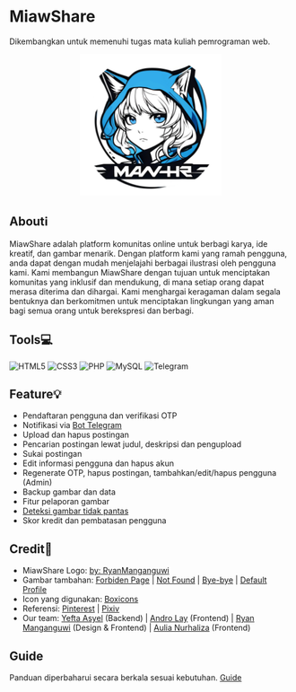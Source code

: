 # MiawShare

Dikembangkan untuk memenuhi tugas mata kuliah pemrograman web.

<div align="center" style="flex: 1;">
        <img src="assets/logo/logo.png" alt="gambar" width=50%/>
</div>

## Aboutℹ️

MiawShare adalah platform komunitas online untuk berbagi karya, ide kreatif, dan gambar menarik. Dengan platform kami yang ramah pengguna, anda dapat dengan mudah menjelajahi berbagai ilustrasi oleh pengguna kami. Kami membangun MiawShare dengan tujuan untuk menciptakan komunitas yang inklusif dan mendukung, di mana setiap orang dapat merasa diterima dan dihargai. Kami menghargai keragaman dalam segala bentuknya dan berkomitmen untuk menciptakan lingkungan yang aman bagi semua orang untuk berekspresi dan berbagi.

## Tools💻

![HTML5](https://img.shields.io/badge/html5-%23E34F26.svg?style=for-the-badge&logo=html5&logoColor=white)
![CSS3](https://img.shields.io/badge/css3-%231572B6.svg?style=for-the-badge&logo=css3&logoColor=white)
![PHP](https://img.shields.io/badge/php-%23777BB4.svg?style=for-the-badge&logo=php&logoColor=white)
![MySQL](https://img.shields.io/badge/mysql-4479A1.svg?style=for-the-badge&logo=mysql&logoColor=white)
![Telegram](https://img.shields.io/badge/Telegram-2CA5E0?style=for-the-badge&logo=telegram&logoColor=white)

## Feature💡

- Pendaftaran pengguna dan verifikasi OTP
- Notifikasi via [Bot Telegram](https://t.me/spamtestingbot)
- Upload dan hapus postingan
- Pencarian postingan lewat judul, deskripsi dan pengupload
- Sukai postingan
- Edit informasi pengguna dan hapus akun
- Regenerate OTP, hapus postingan, tambahkan/edit/hapus pengguna (Admin)
- Backup gambar dan data
- Fitur pelaporan gambar
- [Deteksi gambar tidak pantas](https://github.com/yeftakun/nsfw_flask)
- Skor kredit dan pembatasan pengguna

## Credit📜

- MiawShare Logo: [by: RyanManganguwi](https://www.instagram.com/enokki43at)
- Gambar tambahan: [Forbiden Page](https://tenor.com/j5llAKTW5xF.gif) | [Not Found](https://tenor.com/usTAOkJQpDE.gif) | [Bye-bye](https://tenor.com/uzAzw3pnkQ7.gif) | [Default Profile](http://opening.download/view.php?pic=https://i.pinimg.com/474x/94/cb/68/94cb68baea50bb98cdab65b74e731c1c.jpg)
- Icon yang digunakan: [Boxicons](https://boxicons.com/)
- Referensi: [Pinterest](https://www.pinterest.com/) | [Pixiv](https://www.pixiv.net/en/)
- Our team: [Yefta Asyel](https://github.com/yeftakun/) (Backend) | [Andro Lay](https://github.com/AndroLay/) (Frontend) | [Ryan Manganguwi](https://github.com/RyanManganguwi/) (Design & Frontend) | [Aulia Nurhaliza](https://github.com/AuliaNurhaliza/) (Frontend)

## Guide

Panduan diperbaharui secara berkala sesuai kebutuhan. [Guide](https://github.com/yeftakun/miawshare/blob/master/assets/guide.md)
